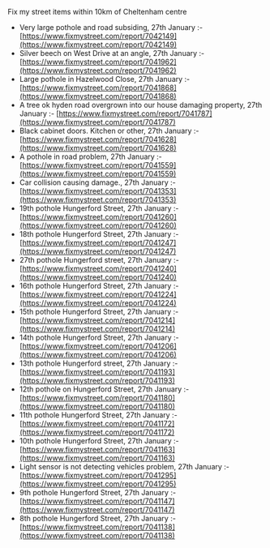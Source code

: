 Fix my street items within 10km of Cheltenham centre

<!-- fix_marker starts -->

- Very large pothole and road subsiding, 27th January :- [https://www.fixmystreet.com/report/7042149](https://www.fixmystreet.com/report/7042149)
- Silver beech on West Drive at an angle, 27th January :- [https://www.fixmystreet.com/report/7041962](https://www.fixmystreet.com/report/7041962)
- Large pothole in Hazelwood Close, 27th January :- [https://www.fixmystreet.com/report/7041868](https://www.fixmystreet.com/report/7041868)
- A tree ok hyden road overgrown into our house damaging property, 27th January :- [https://www.fixmystreet.com/report/7041787](https://www.fixmystreet.com/report/7041787)
- Black cabinet doors. Kitchen or other, 27th January :- [https://www.fixmystreet.com/report/7041628](https://www.fixmystreet.com/report/7041628)
- A pothole in road problem, 27th January :- [https://www.fixmystreet.com/report/7041559](https://www.fixmystreet.com/report/7041559)
- Car collision causing damage., 27th January :- [https://www.fixmystreet.com/report/7041353](https://www.fixmystreet.com/report/7041353)
- 19th pothole Hungerford Street, 27th January :- [https://www.fixmystreet.com/report/7041260](https://www.fixmystreet.com/report/7041260)
- 18th pothole Hungerford Street, 27th January :- [https://www.fixmystreet.com/report/7041247](https://www.fixmystreet.com/report/7041247)
- 27th pothole Hungerford street, 27th January :- [https://www.fixmystreet.com/report/7041240](https://www.fixmystreet.com/report/7041240)
- 16th pothole Hungerford Street, 27th January :- [https://www.fixmystreet.com/report/7041224](https://www.fixmystreet.com/report/7041224)
- 15th pothole Hungerford Street, 27th January :- [https://www.fixmystreet.com/report/7041214](https://www.fixmystreet.com/report/7041214)
- 14th pothole Hungerford Street, 27th January :- [https://www.fixmystreet.com/report/7041206](https://www.fixmystreet.com/report/7041206)
- 13th pothole Hungerford street, 27th January :- [https://www.fixmystreet.com/report/7041193](https://www.fixmystreet.com/report/7041193)
- 12th pothole on Hungerford Street, 27th January :- [https://www.fixmystreet.com/report/7041180](https://www.fixmystreet.com/report/7041180)
- 11th pothole Hungerford Street, 27th January :- [https://www.fixmystreet.com/report/7041172](https://www.fixmystreet.com/report/7041172)
- 10th pothole Hungerford Street, 27th January :- [https://www.fixmystreet.com/report/7041163](https://www.fixmystreet.com/report/7041163)
- Light sensor is not detecting vehicles problem, 27th January :- [https://www.fixmystreet.com/report/7041295](https://www.fixmystreet.com/report/7041295)
- 9th pothole Hungerford Street, 27th January :- [https://www.fixmystreet.com/report/7041147](https://www.fixmystreet.com/report/7041147)
- 8th pothole Hungerford Street, 27th January :- [https://www.fixmystreet.com/report/7041138](https://www.fixmystreet.com/report/7041138)

<!-- fix_marker ends -->